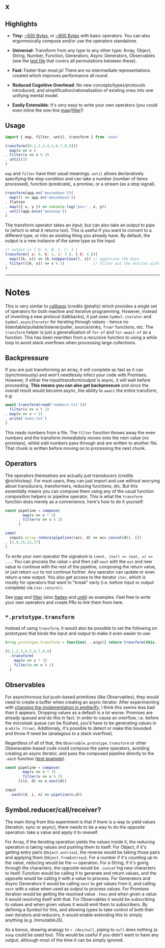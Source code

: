 # `x`

## Highlights

* **Tiny:** [~500 Bytes](https://github.com/pemrouz/xoox-transform/blob/master/transform.min.js.gz), or [~800 Bytes](https://github.com/pemrouz/xoox/blob/master/xoox.min.js.gz) with basic operators. You can also ergonmoically compose and/or use the operators standalone. 

* **Universal:** Transform from any type to any other type: Array, Object, String, Number, Function, Generators, Async Generators, Observables (see the [test file](https://github.com/pemrouz/xoox/blob/master/map-filter-until.test.js) that covers all permutations between these).

* **Fast**: Faster than most.js! There are no intermediate representations created which improves performance all round.

* **Reduced Cognitive Overhead**: No new concepts/types/protocols introduced, and simplification/rationalisation of existing ones into one unifying mental model.

* **Easily Extensible**: It's very easy to write your own operators (you could even inline the one-line [map](https://github.com/pemrouz/xoox-map/blob/master/index.js#L1)/[filter](https://github.com/pemrouz/xoox-filter/blob/master/index.js#L1-L3)!)

## Usage 

```js
import { map, filter, until, transform } from 'xoox'

transform([0,1,2,3,4,5,6,7,8,9])(
  map(v => v )
, filter(v => v % 2)
, until(3)
)
```

`map` and `filter` have their usual meanings. `until`  allows declaratively specifying the stop condition and can take a number (number of items processed), function (predicate), a promise, or a stream (as a stop signal). 

```js
transform(app.on('mousedown'))(
  map(() => app.on('mousemove'))
, flatten
, map(({ x, y }) => console.log('pos:', x, y))
, until(app.once('mouseup'))
)
```

The transform operator takes an _input_, but can also take an _output_ to pipe to (which is what it returns too). This is useful if you want to convert to a different type, or into an existing thing you already have. By default, the output is a new instance of the same type as the input. 

```js
// output is { D: 4, B: 1, C: 3 }
transform({ a: 0, b: 1, c: 3 }, { D: 4 })( 
  map(([k, v]) => [k.toUpperCase(), v]) // uppercase the keys
, filter(([k, v]) => v % 2)             // filter out the entries with even values
)
```

---

# Notes

This is very similar to [callbags](https://github.com/staltz/callbag-basics) (credits @staltz) which provides a single set of operators for both reactive and iterative programming. However, instead of inventing a new protocol (talkbacks), it just uses `Symbol.iterator` and `Symbol.asyncIterator` for iterating through values - hence no listentable/pullable/listener/puller, source/sinks, `from*` functions, etc. The `transform` helper is just a generalisation of `for-of` and `for-await-of` as a function. This has been rewritten from a recursive function to using a while loop to avoid stack overflows when processing large collections. 

## Backpressure

If you are just transforming an array, it will complete as fast as it can (synchronously) and won't needlessly infect your code with Promises. However, if either the input/transform/output is async, it will wait before proceeding. **This means you can also get backpressure** and since the overall result would become async, the ability to `await` the entire transform, e.g: 

```js
await transform(read('numbers.txt'))(
  filter(v => v % 2)
, map(v => v + 1)
, write('even.txt')
)
```

This reads numbers from a file. The `filter` function throws away the even numbers and the transform _immediately_ moves onto the next value (no promises), whilst odd numbers pass through and are written to another file. That chunk is written before moving on to processing the next chunk.

## Operators

The operators themselves are actually just transducers (credits @richhickey). For most users, they can just import and use without worrying about transducers, transformers, reducing functions, etc. But this essentially means you can compose them using any of the usual function composition helpers or pipeline operator. This is what the `transform` function does merely as a convenience, here's how to do it yourself:

```js
const pipeline = compose(
        map(v => v * 3)
      , filter(v => v % 2)
      )

same(
  inputs.array.reduce(pipeline((acc, d) => acc.concat(d)), [])
, [3,9,15,21,27]
)
```

To write your own operator the signature is `(next, iter) => (out, v) => ...`. You can process the value `v` and then call `next` with the `out` and new value to continue with the rest of the pipeline, composing the return value, or just return `out` to not continue further. Any operator can update or even return a new output. You also get access to the iterator `iter`, which is mostly for operators that want to "break" early (i.e. before input or output complete) via `iter.return()`. 

See [map](https://github.com/pemrouz/xoox-map/blob/master/index.js) and [filter](https://github.com/pemrouz/xoox-filter/blob/master/index.js)  (also [flatten](https://github.com/pemrouz/xoox-flatten/blob/master/index.js) and [until](https://github.com/pemrouz/xoox-until/blob/master/index.js)) as examples. Feel free to write your own operators and create PRs to link them from here. 

## `*.prototype.transform` 

Instead of using `transform`, it would also be possible to set the following on prototypes that binds the input and output to make it even easier to use: 

```js
Array.prototype.transform = function(...args){ return transform(this, [])(...args) }

[0,1,2,3,4,5,6,7,8,9]
  .transform(
    map(v => v * 3)
  , filter(v => v % 2)
  )
```

## Observables

For asynchronous but push-based primitives (like Observables), they would need to create a buffer when creating an async iterator. After experimenting with [changing the implementation in emitterify](https://github.com/utilise/emitterify/blob/master/index.js#L163-L187), I think this seems less bad than it appears. Dropping values as a default is a lot worse. Promises are already queued and do this in fact. In order to cause an overflow, i.e. before the microtask queue can be flushed, you'd have to be generating values in a `while (true)`. Additionaly, it's possible to detect or make this bounded and throw if need be (analagous to a stack overflow).

Regardless of all of that, the `Observable.prototype.transform` or other Obseravable-based code could compose the same operators, avoiding creating an async iterator, and pass the composed pipeline directly to the `.each`  function ([test example](https://github.com/pemrouz/xoox/blob/master/map-filter-until.test.js#L932-L948)). 

```js
const pipeline = compose(
        map(v => v * 3)
      , filter(v => v % 2)
      )((n, d) => n.next(d))

input
  .each((d, i, n) => pipeline(n,d))
```

## Symbol.reducer/call/receiver?

The main thing from this experiment is that if there is a way to yield values (iteration, sync or async), there needs to be a way to do the opposite operation: take a value and apply it to oneself. 

For Array, if the iterating operation yields the values inside it, the reducing operation is taking values and pushing them to itself. For Object, if it's getting entry pairs (`Object.entries`), the reverse would be taking those pairs and applying them (`Object.fromEntries`). For a number if it's counting up to the value, reducing would be the `+=` operation. For a String, if it's going through the characters, the opposite would be `.concat`'ing new characters to itself. Function would be calling it to generate and return values, and the opposite would be calling it with a value to process. For Generators and Async Generators it would be calling `next` to get values from it, and calling `next` with a value when used as output to process values. For Promises iteration would be getting the resolved value `.then` and when given a value it would resolving itself with that. For Observables it would be subscribing to values and when given values it would emit them to subscribers. By defining a Symbol for this, and allowing types to take control of both their own iterators and reducers, it would enable extending this to simply anything (e.g. ImmutableJS). 

As a bonus, drawing analogy to `> /dev/null`, piping to `null` does nothing (a `noop` could be used too). This would be useful if you didn't want to have any output, although most of the time it can be simply ignored.